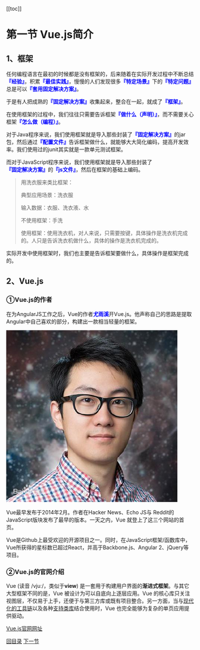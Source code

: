 [[toc]]

# 第一节 Vue.js简介

## 1、框架

任何编程语言在最初的时候都是没有框架的，后来随着在实际开发过程中不断总结<span style="color:blue;font-weight:bold;">『经验』</span>，积累<span style="color:blue;font-weight:bold;">『最佳实践』</span>，慢慢的人们发现很多<span style="color:blue;font-weight:bold;">『特定场景』</span>下的<span style="color:blue;font-weight:bold;">『特定问题』</span>总是可以<span style="color:blue;font-weight:bold;">『套用固定解决方案』</span>。

于是有人把成熟的<span style="color:blue;font-weight:bold;">『固定解决方案』</span>收集起来，整合在一起，就成了<span style="color:blue;font-weight:bold;">『框架』</span>。

在使用框架的过程中，我们往往只需要告诉框架<span style="color:blue;font-weight:bold;">『做什么（声明）』</span>，而不需要关心框架<span style="color:blue;font-weight:bold;">『怎么做（编程）』</span>。

对于Java程序来说，我们使用框架就是导入那些封装了<span style="color:blue;font-weight:bold;">『固定解决方案』</span>的jar包，然后通过<span style="color:blue;font-weight:bold;">『配置文件』</span>告诉框架做什么，就能够大大简化编码，提高开发效率。我们使用过的junit其实就是一款单元测试框架。

而对于JavaScript程序来说，我们使用框架就是导入那些封装了<span style="color:blue;font-weight:bold;">『固定解决方案』</span>的<span style="color:blue;font-weight:bold;">『js文件』</span>，然后在框架的基础上编码。

> 用洗衣服来类比框架：
>
> 典型应用场景：洗衣服
>
> 输入数据：衣服、洗衣液、水
>
> 不使用框架：手洗
>
> 使用框架：使用洗衣机，对人来说，只需要按键，具体操作是洗衣机完成的。人只是告诉洗衣机做什么，具体的操作是洗衣机完成的。

实际开发中使用框架时，我们也主要是告诉框架要做什么，具体操作是框架完成的。



## 2、Vue.js

### ①Vue.js的作者

在为AngularJS工作之后，Vue的作者<span style="color:blue;font-weight:bold;">尤雨溪</span>开Vue.js。他声称自己的思路是提取Angular中自己喜欢的部分，构建出一款相当轻量的框架。

![./images](./images/img001.jpg)

Vue最早发布于2014年2月。作者在Hacker News、Echo JS与 Reddit的JavaScript版块发布了最早的版本。一天之内，Vue 就登上了这三个网站的首页。

Vue是Github上最受欢迎的开源项目之一。同时，在JavaScript框架/函数库中， Vue所获得的星标数已超过React，并高于Backbone.js、Angular 2、jQuery等项目。



### ②Vue.js的官网介绍

Vue (读音 /vjuː/，类似于**view**) 是一套用于构建用户界面的**渐进式框架**。与其它大型框架不同的是，Vue 被设计为可以自底向上逐层应用。Vue 的核心库只关注视图层，不仅易于上手，还便于与第三方库或既有项目整合。另一方面，当与[现代化的工具链](https://cn.vuejs.org/v2/guide/single-file-components.html)以及各种[支持类库](https://github.com/vuejs/awesome-vue#libraries--plugins)结合使用时，Vue 也完全能够为复杂的单页应用提供驱动。

[Vue.js官网网址](https://cn.vuejs.org/)



[回目录](index.html) [下一节](verse02.html)